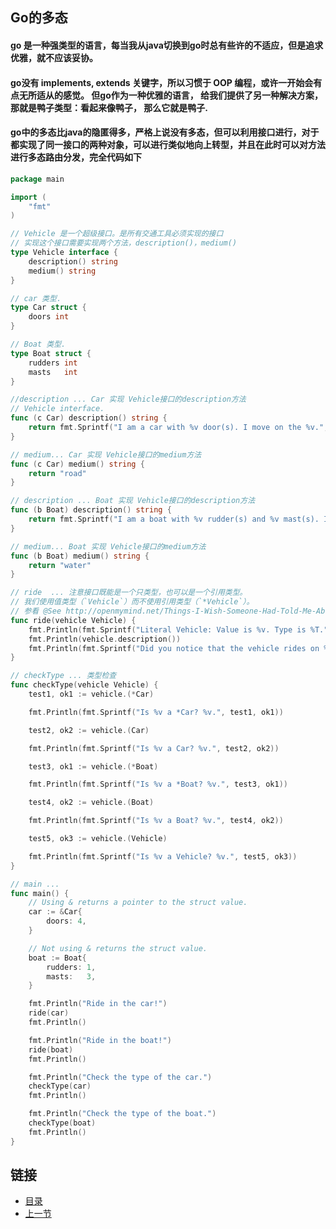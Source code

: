 ## Go的多态

#### go 是一种强类型的语言，每当我从java切换到go时总有些许的不适应，但是追求优雅，就不应该妥协。

#### go没有 implements, extends 关键字，所以习惯于 OOP 编程，或许一开始会有点无所适从的感觉。 但go作为一种优雅的语言， 给我们提供了另一种解决方案， 那就是鸭子类型：看起来像鸭子， 那么它就是鸭子.

#### go中的多态比java的隐匿得多，严格上说没有多态，但可以利用接口进行，对于都实现了同一接口的两种对象，可以进行类似地向上转型，并且在此时可以对方法进行多态路由分发，完全代码如下


```go
package main

import (
	"fmt"
)

// Vehicle 是一个超级接口。是所有交通工具必须实现的接口
// 实现这个接口需要实现两个方法，description()，medium()
type Vehicle interface {
	description() string
	medium() string
}

// car 类型.
type Car struct {
	doors int
}

// Boat 类型.
type Boat struct {
	rudders int
	masts   int
}

//description ... Car 实现 Vehicle接口的description方法
// Vehicle interface.
func (c Car) description() string {
	return fmt.Sprintf("I am a car with %v door(s). I move on the %v.", c.doors, c.medium())
}

// medium... Car 实现 Vehicle接口的medium方法
func (c Car) medium() string {
	return "road"
}

// description ... Boat 实现 Vehicle接口的description方法
func (b Boat) description() string {
	return fmt.Sprintf("I am a boat with %v rudder(s) and %v mast(s). I ride on %v.", b.rudders, b.masts, b.medium())
}

// medium... Boat 实现 Vehicle接口的medium方法
func (b Boat) medium() string {
	return "water"
}

// ride  ... 注意接口既能是一个只类型，也可以是一个引用类型。
// 我们使用值类型（`Vehicle`）而不使用引用类型（`*Vehicle`）。
// 参看 @See http://openmymind.net/Things-I-Wish-Someone-Had-Told-Me-About-Go/
func ride(vehicle Vehicle) {
	fmt.Println(fmt.Sprintf("Literal Vehicle: Value is %v. Type is %T.", vehicle, vehicle))
	fmt.Println(vehicle.description())
	fmt.Println(fmt.Sprintf("Did you notice that the vehicle rides on %v?", vehicle.medium()))
}

// checkType ... 类型检查
func checkType(vehicle Vehicle) {
	test1, ok1 := vehicle.(*Car)

	fmt.Println(fmt.Sprintf("Is %v a *Car? %v.", test1, ok1))

	test2, ok2 := vehicle.(Car)

	fmt.Println(fmt.Sprintf("Is %v a Car? %v.", test2, ok2))

	test3, ok1 := vehicle.(*Boat)

	fmt.Println(fmt.Sprintf("Is %v a *Boat? %v.", test3, ok1))

	test4, ok2 := vehicle.(Boat)

	fmt.Println(fmt.Sprintf("Is %v a Boat? %v.", test4, ok2))

	test5, ok3 := vehicle.(Vehicle)

	fmt.Println(fmt.Sprintf("Is %v a Vehicle? %v.", test5, ok3))
}

// main ...
func main() {
	// Using & returns a pointer to the struct value.
	car := &Car{
		doors: 4,
	}

	// Not using & returns the struct value.
	boat := Boat{
		rudders: 1,
		masts:   3,
	}

	fmt.Println("Ride in the car!")
	ride(car)
	fmt.Println()

	fmt.Println("Ride in the boat!")
	ride(boat)
	fmt.Println()

	fmt.Println("Check the type of the car.")
	checkType(car)
	fmt.Println()

	fmt.Println("Check the type of the boat.")
	checkType(boat)
	fmt.Println()
}

```




## 链接
- [目录](https://github.com/sunnygocms/gobook/blob/master/menu.md)
- [上一节](https://github.com/sunnygocms/gobook/blob/master/go_lang_base/06.2.md)
